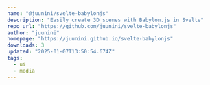 ```yaml
---
name: "@juunini/svelte-babylonjs"
description: "Easily create 3D scenes with Babylon.js in Svelte"
repo_url: "https://github.com/juunini/svelte-babylonjs"
author: "juunini"
homepage: "https://juunini.github.io/svelte-babylonjs"
downloads: 3
updated: "2025-01-07T13:50:54.674Z"
tags: 
  - ui
  - media
---
```

